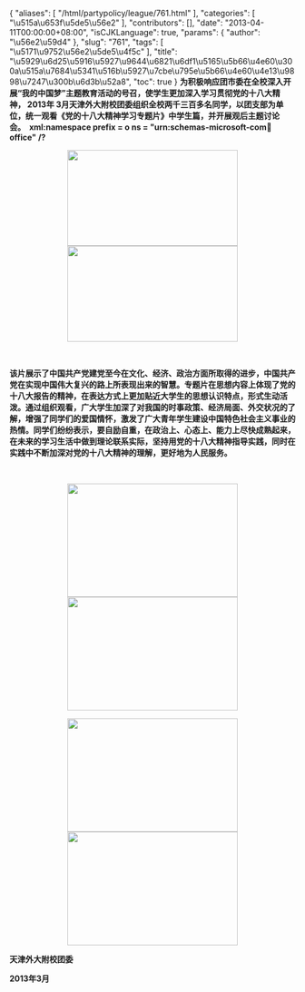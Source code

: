 {
    "aliases": [
        "/html/partypolicy/league/761.html"
    ],
    "categories": [
        "\u515a\u653f\u5de5\u56e2"
    ],
    "contributors": [],
    "date": "2013-04-11T00:00:00+08:00",
    "isCJKLanguage": true,
    "params": {
        "author": "\u56e2\u59d4"
    },
    "slug": "761",
    "tags": [
        "\u5171\u9752\u56e2\u5de5\u4f5c"
    ],
    "title": "\u5929\u6d25\u5916\u5927\u9644\u6821\u6df1\u5165\u5b66\u4e60\u300a\u515a\u7684\u5341\u516b\u5927\u7cbe\u795e\u5b66\u4e60\u4e13\u9898\u7247\u300b\u6d3b\u52a8",
    "toc": true
}
**为积极响应团市委在全校深入开展“我的中国梦”主题教育活动的号召，使学生更加深入学习贯彻党的十八大精神， 2013年 3月天津外大附校团委组织全校两千三百多名同学，以团支部为单位，统一观看《党的十八大精神学习专题片》中学生篇，并开展观后主题讨论会。  xml:namespace prefix = o ns = "urn:schemas-microsoft-com:office:office" /?**


<img
    src="https://cdn.tfls.online/mirror/full/d8b13c047f6339973c6ea7fb6bee7880e5870ab1.jpg"
    style="display:block;margin-left:auto;margin-right:auto;"
    decoding="async"
    fetchpriority="auto"
    loading="lazy"
    height="169"
    width="300"
/>
<img
    src="https://cdn.tfls.online/mirror/full/5d658fea4a7104ec2a4972a0285e8b376d2378dd.jpg"
    style="display:block;margin-left:auto;margin-right:auto;"
    decoding="async"
    fetchpriority="auto"
    loading="lazy"
    height="169"
    width="300"
/>

 

 **该片展示了中国共产党建党至今在文化、经济、政治方面所取得的进步，中国共产党在实现中国伟大复兴的路上所表现出来的智慧。专题片在思想内容上体现了党的十八大报告的精神，在表达方式上更加贴近大学生的思想认识特点，形式生动活泼。通过组织观看，广大学生加深了对我国的时事政策、经济局面、外交状况的了解，增强了同学们的爱国情怀，激发了广大青年学生建设中国特色社会主义事业的热情。同学们纷纷表示，要自励自重，在政治上、心态上、能力上尽快成熟起来，在未来的学习生活中做到理论联系实际，坚持用党的十八大精神指导实践，同时在实践中不断加深对党的十八大精神的理解，更好地为人民服务。**

 

**<img
    src="https://cdn.tfls.online/mirror/full/2ec74ffb5cecbbc18604d75771849b0d76a44c24.jpg"
    style="display:block;margin-left:auto;margin-right:auto;"
    decoding="async"
    fetchpriority="auto"
    loading="lazy"
    height="200"
    width="300"
/>
<img
    src="https://cdn.tfls.online/mirror/full/f1de6a7df6fe9d02e5523c7d7a0061bff06404d0.jpg"
    style="display:block;margin-left:auto;margin-right:auto;"
    decoding="async"
    fetchpriority="auto"
    loading="lazy"
    height="200"
    width="300"
/>**

 **<img
    src="https://cdn.tfls.online/mirror/full/967ac15e502b4cb276d2c9b93df7a7bea1dc637b.jpg"
    style="display:block;margin-left:auto;margin-right:auto;"
    decoding="async"
    fetchpriority="auto"
    loading="lazy"
    height="200"
    width="300"
/>
<img
    src="https://cdn.tfls.online/mirror/full/b0c6bbae12e8316c5d30945a8aed0803d00a68cb.jpg"
    style="display:block;margin-left:auto;margin-right:auto;"
    decoding="async"
    fetchpriority="auto"
    loading="lazy"
    height="200"
    width="300"
/>** 

**天津外大附校团委**

**2013年3月**

